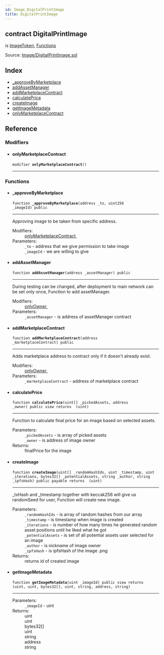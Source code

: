 ```yaml
---
id: Image_DigitalPrintImage
title: DigitalPrintImage
---
```


<div class="contract-doc"><div class="contract"><h2 class="contract-header"><span class="contract-kind">contract</span> DigitalPrintImage</h2><p class="base-contracts"><span>is</span> <a href="Image_ImageToken.html">ImageToken</a><span>, </span><a href="Utils_Functions.html">Functions</a></p><div class="source">Source: <a href="git+https://github.com/DecenterApps/DigitalPrint/blob/v1.0.0/contracts/Image/DigitalPrintImage.sol" target="_blank">Image/DigitalPrintImage.sol</a></div></div><div class="index"><h2>Index</h2><ul><li><a href="Image_DigitalPrintImage.html#_approveByMarketplace">_approveByMarketplace</a></li><li><a href="Image_DigitalPrintImage.html#addAssetManager">addAssetManager</a></li><li><a href="Image_DigitalPrintImage.html#addMarketplaceContract">addMarketplaceContract</a></li><li><a href="Image_DigitalPrintImage.html#calculatePrice">calculatePrice</a></li><li><a href="Image_DigitalPrintImage.html#createImage">createImage</a></li><li><a href="Image_DigitalPrintImage.html#getImageMetadata">getImageMetadata</a></li><li><a href="Image_DigitalPrintImage.html#onlyMarketplaceContract">onlyMarketplaceContract</a></li></ul></div><div class="reference"><h2>Reference</h2><div class="modifiers"><h3>Modifiers</h3><ul><li><div class="item modifier"><span id="onlyMarketplaceContract" class="anchor-marker"></span><h4 class="name">onlyMarketplaceContract</h4><div class="body"><code class="signature">modifier <strong>onlyMarketplaceContract</strong><span>() </span></code><hr/></div></div></li></ul></div><div class="functions"><h3>Functions</h3><ul><li><div class="item function"><span id="_approveByMarketplace" class="anchor-marker"></span><h4 class="name">_approveByMarketplace</h4><div class="body"><code class="signature">function <strong>_approveByMarketplace</strong><span>(address _to, uint256 _imageId) </span><span>public </span></code><hr/><div class="description"><p>Approving image to be taken from specific address.</p></div><dl><dt><span class="label-modifiers">Modifiers:</span></dt><dd><a href="Image_DigitalPrintImage.html#onlyMarketplaceContract">onlyMarketplaceContract </a></dd><dt><span class="label-parameters">Parameters:</span></dt><dd><div><code>_to</code> - address that we give permission to take image</div><div><code>_imageId</code> - we are willing to give</div></dd></dl></div></div></li><li><div class="item function"><span id="addAssetManager" class="anchor-marker"></span><h4 class="name">addAssetManager</h4><div class="body"><code class="signature">function <strong>addAssetManager</strong><span>(address _assetManager) </span><span>public </span></code><hr/><div class="description"><p>During testing can be changed, after deployment to main network can be set only once, Function to add assetManager.</p></div><dl><dt><span class="label-modifiers">Modifiers:</span></dt><dd><a href="Utils_Ownable.html#onlyOwner">onlyOwner </a></dd><dt><span class="label-parameters">Parameters:</span></dt><dd><div><code>_assetManager</code> - is address of assetManager contract</div></dd></dl></div></div></li><li><div class="item function"><span id="addMarketplaceContract" class="anchor-marker"></span><h4 class="name">addMarketplaceContract</h4><div class="body"><code class="signature">function <strong>addMarketplaceContract</strong><span>(address _marketplaceContract) </span><span>public </span></code><hr/><div class="description"><p>Adds marketplace address to contract only if it doesn&#x27;t already exist.</p></div><dl><dt><span class="label-modifiers">Modifiers:</span></dt><dd><a href="Utils_Ownable.html#onlyOwner">onlyOwner </a></dd><dt><span class="label-parameters">Parameters:</span></dt><dd><div><code>_marketplaceContract</code> - address of marketplace contract</div></dd></dl></div></div></li><li><div class="item function"><span id="calculatePrice" class="anchor-marker"></span><h4 class="name">calculatePrice</h4><div class="body"><code class="signature">function <strong>calculatePrice</strong><span>(uint[] _pickedAssets, address _owner) </span><span>public </span><span>view </span><span>returns  (uint) </span></code><hr/><div class="description"><p>Function to calculate final price for an image based on selected assets.</p></div><dl><dt><span class="label-parameters">Parameters:</span></dt><dd><div><code>_pickedAssets</code> - is array of picked assets</div><div><code>_owner</code> - is address of image owner</div></dd><dt><span class="label-return">Returns:</span></dt><dd>finalPrice for the image</dd></dl></div></div></li><li><div class="item function"><span id="createImage" class="anchor-marker"></span><h4 class="name">createImage</h4><div class="body"><code class="signature">function <strong>createImage</strong><span>(uint[] _randomHashIds, uint _timestamp, uint _iterations, bytes32[] _potentialAssets, string _author, string _ipfsHash) </span><span>public </span><span>payable </span><span>returns  (uint) </span></code><hr/><div class="description"><p>_txHash and _timestamp together with keccak256 will give us randomSeed for user, Function will create new image.</p></div><dl><dt><span class="label-parameters">Parameters:</span></dt><dd><div><code>_randomHashIds</code> - is array of random hashes from our array</div><div><code>_timestamp</code> - is timestamp when image is created</div><div><code>_iterations</code> - is number of how many times he generated random asset positions until he liked what he got</div><div><code>_potentialAssets</code> - is set of all potential assets user selected for an image</div><div><code>_author</code> - is nickname of image owner</div><div><code>_ipfsHash</code> - is ipfsHash of the image .png</div></dd><dt><span class="label-return">Returns:</span></dt><dd>returns id of created image</dd></dl></div></div></li><li><div class="item function"><span id="getImageMetadata" class="anchor-marker"></span><h4 class="name">getImageMetadata</h4><div class="body"><code class="signature">function <strong>getImageMetadata</strong><span>(uint _imageId) </span><span>public </span><span>view </span><span>returns  (uint, uint, bytes32[], uint, string, address, string) </span></code><hr/><dl><dt><span class="label-parameters">Parameters:</span></dt><dd><div><code>_imageId</code> - uint</div></dd><dt><span class="label-return">Returns:</span></dt><dd>uint</dd><dd>uint</dd><dd>bytes32[]</dd><dd>uint</dd><dd>string</dd><dd>address</dd><dd>string</dd></dl></div></div></li></ul></div></div></div>
